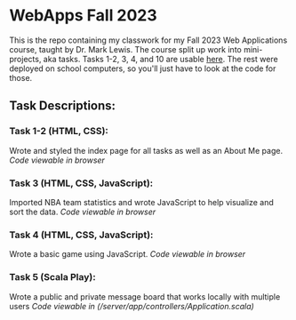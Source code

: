 # WebApps Fall 2023

This is the repo containing my classwork for my Fall 2023 Web Applications course, taught by Dr. Mark Lewis. The course split up work into mini-projects, aka tasks. Tasks 1-2, 3, 4, and 10 are usable [here](https://cs.trinity.edu/~charger/WebApps/). The rest were deployed on school computers, so you'll just have to look at the code for those.

## Task Descriptions:

### Task 1-2 (HTML, CSS):
Wrote and styled the index page for all tasks as well as an About Me page.
_Code viewable in browser_

### Task 3 (HTML, CSS, JavaScript):
Imported NBA team statistics and wrote JavaScript to help visualize and sort the data.
_Code viewable in browser_

### Task 4 (HTML, CSS, JavaScript):
Wrote a basic game using JavaScript.
_Code viewable in browser_

### Task 5 (Scala Play):
Wrote a public and private message board that works locally with multiple users 
_Code viewable in (/server/app/controllers/Application.scala)_

